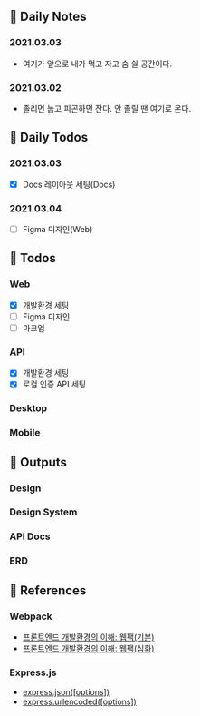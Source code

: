 ## 🐌 Daily Notes
### 2021.03.03
- 여기가 앞으로 내가 먹고 자고 숨 쉴 공간이다.
### 2021.03.02
- 졸리면 눕고 피곤하면 잔다. 안 졸릴 땐 여기로 온다.

## 🐛 Daily Todos
### 2021.03.03
- [x] Docs 레이아웃 세팅(Docs)
### 2021.03.04
- [ ] Figma 디자인(Web)

## 🦇 Todos
### Web
- [x] 개발환경 세팅
- [ ] Figma 디자인
- [ ] 마크업
### API
- [x] 개발환경 세팅
- [x] 로컬 인증 API 세팅
### Desktop
### Mobile

## 🐫 Outputs
### Design
### Design System
### API Docs
### ERD

## 🐊 References
### Webpack
- [프론트엔드 개발환경의 이해: 웹팩(기본)](https://jeonghwan-kim.github.io/series/2019/12/10/frontend-dev-env-webpack-basic.html)
- [프론트엔드 개발환경의 이해: 웹팩(심화)](https://jeonghwan-kim.github.io/series/2020/01/02/frontend-dev-env-webpack-intermediate.html)

### Express.js
- [express.json([options])](https://expressjs.com/en/api.html#express.json)
- [express.urlencoded([options])](https://expressjs.com/en/api.html#express.urlencoded)
